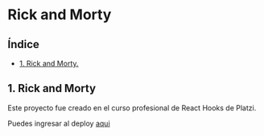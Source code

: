 # Rick and Morty

## Índice

* [1. Rick and Morty.](#1-Rick-and-Morty)

## 1. Rick and Morty

Este proyecto fue creado en el curso profesional de React Hooks de Platzi.

Puedes ingresar al deploy [aqui](https://rick-and-morty-api-sam.web.app/)
